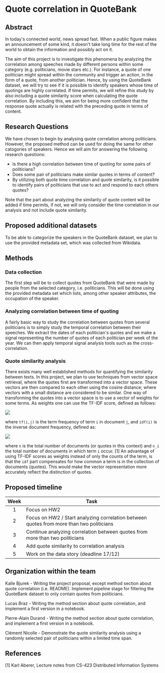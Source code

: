 # Quote correlation in QuoteBank
## Abstract
In today's connected world, news spread fast. When a public figure makes an announcement of some kind, it doesn't take long time for the rest of the world to obtain the information and possibly act on it.

The aim of this project is to investigate this phenomena by analyzing the  correlation among speeches made by different persons within some category (e.g. politicians, movie stars etc.). For instance, a quote of one politician might spread within the community and trigger an action, in the form of a quote, from another politician. Hence, by using the QuoteBank dataset, we will try to see if it is possible to identify speakers whose time of quotings are highly correlated. If time permits, we will refine this study by also including a quote similarity score when calculating the quote correlation. By including this, we aim for being more confident that the response quote actually is related with the preceding quote in terms of content.
## Research Questions
We have chosen to begin by analysing quote correlation among politicians. However, the proposed method can be used for doing the same for other catogories of speakers. Hence we will aim for answering the following research questions:
* Is there a high correlation between time of quoting for some pairs of politicians?
* Does some pair of politicians make similar quotes in terms of content?
* By utilizing both quote time correlation and quote similarity, is it possible to identify pairs of politicians that use to act and respond to each others quotes?
  
Note that the part about analyzing the similarity of quote content will be added if time permits, if not, we will only consider the time correlation in our analysis and not include quote similarity.
## Proposed additional datasets
To be able to categorize the speakers in the QuoteBank dataset, we plan to use the provided metadata set, which was collected from Wikidata. 
## Methods
<!-- 
To begin with, we plan to only use quotes from a limited time span, e.g. for one particular year. This is because ....
-->
### Data collection
The first step will be to collect quotes from QuoteBank that were made by people from the selected category, i.e. politicians. This will be done using the provided metadata set which lists, among other speaker attributes, the occupation of the speaker.
### Analyzing correlation between time of quoting
A fairly basic way to study the correlation between quotes from several politicians is to simply study the temporal correlation between their speeches.
We extract the dates of each politician's quotes and we make a signal representing the number of quotes of each politician per week of the year. We can then apply temporal signal analysis tools such as the cross-correlation.
### Quote similarity analysis
There exists many well established methods for quantifying the similarity between texts. In this project, we plan to use techniques from vector space retrieval, where the quotes first are transformed into a vector space. These vectors are then compared to each other using the cosine distance; where vectors with a small distance are considered to be similar. One way of transforming the quotes into a vector space is to use a vector of weights for some terms. As weights one can use the TF-IDF score, defined as follows:

<img src="https://render.githubusercontent.com/render/math?math=tf(i,j) \cdot idf(i)">

where `tf(i,j)` is the term frequency of term `i` in document `j`, and `idf(i)` is the inverse document frequency, defined as:

<img src="https://render.githubusercontent.com/render/math?math=idf(i) = log\left(\frac{n}{n_i}\right)">

where `n` is the total number of documents (or quotes in this context) and `n_i` the total number of documents in which term `i` occur. [1] An advantage of using TF-IDF scores as weights instead of only the counts of the term, is that the `idf` part compensates for how common a term is in the collection of documents (quotes). This would make the vector representation more accurately reflect the distinction of quotes. 

## Proposed timeline
| Week |                        Task                        |
|:----:|----------------------------------------------------|
|  1   |                      Focus on HW2                          |
|  2   |                      Focus on HW2 / Start analyzing correlation between quotes from more than two politicians                          |
|  3   |   Continue analyzing correlation between quotes from more than two politicians     |
|  4   |   Add quote similarity to correlation analysis                           |
|  5   |   Work on the data story (deadline 17/12)          |
## Organization within the team
Kalle Bjurek - Writing the project proposal, except method section about quote correlation (i.e. README). Implement pipeline stage for filtering the QuoteBank dataset to only contain quotes from politicians.

Lucas Braz - Writing the method section about quote correlation, and implement a first version in a notebook.

Pierre-Alain Durand - Writing the method section about quote correlation, and implement a first version in a notebook.

Clément Nicolle - Demonstrate the quote similarity analysis using a randomly selected pair of politicians within a limited time span.

## References
[1] Karl Aberer, Lecture notes from CS-423 Distributed Information Systems
